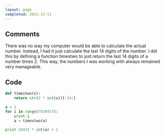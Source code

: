 ```yaml
---
layout: page
completed: 2011-12-11
---
```


## Comments

There was no way my computer would be able to calculate the actual number.
Instead, I had it just calculate the last 14 digits of the number. I did this
by defining a function timestwo to just return the last 14 digits of a number
times 2. This way, the numbers I was working with always remained very
manageable.

## Code

```python
def timestwo(x):
	return str(2 * int(x))[-14:]

a = 1
for i in range(7830457):
	print i
	a = timestwo(a)
	
print 28433 * int(a) + 1
```
